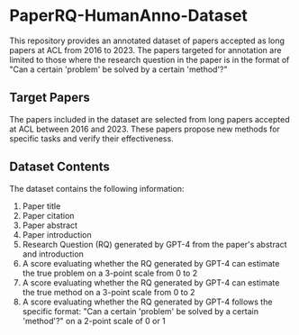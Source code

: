 # PaperRQ-HumanAnno-Dataset

This repository provides an annotated dataset of papers accepted as long papers at ACL from 2016 to 2023. The papers targeted for annotation are limited to those where the research question in the paper is in the format of "Can a certain 'problem' be solved by a certain 'method'?"

## Target Papers

The papers included in the dataset are selected from long papers accepted at ACL between 2016 and 2023. These papers propose new methods for specific tasks and verify their effectiveness.

## Dataset Contents

The dataset contains the following information:

1. Paper title
2. Paper citation
3. Paper abstract
4. Paper introduction
5. Research Question (RQ) generated by GPT-4 from the paper's abstract and introduction
6. A score evaluating whether the RQ generated by GPT-4 can estimate the true problem on a 3-point scale from 0 to 2
7. A score evaluating whether the RQ generated by GPT-4 can estimate the true method on a 3-point scale from 0 to 2
8. A score evaluating whether the RQ generated by GPT-4 follows the specific format: "Can a certain 'problem' be solved by a certain 'method'?" on a 2-point scale of 0 or 1
